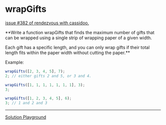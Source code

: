 # wrapGifts

[issue #382 of rendezvous with cassidoo.](https://buttondown.com/cassidoo/archive/most-of-the-trouble-in-the-world-is-caused-by)

\*\*Write a function wrapGifts that finds the maximum number of gifts that can
be wrapped using a single strip of wrapping paper of a given width.

Each gift has a specific length, and you can only wrap gifts if their
total length fits within the paper width without cutting the paper.\*\*

Example:

```ts
wrapGifts([2, 3, 4, 5], 7);
2; // either gifts 2 and 5, or 3 and 4.

wrapGifts([1, 1, 1, 1, 1, 1, 1], 3);
3;

wrapGifts([1, 2, 3, 4, 5], 6);
3; // 1 and 2 and 3
```

---

[Solution Playground](https://tsplay.dev/w8Dp9w)

